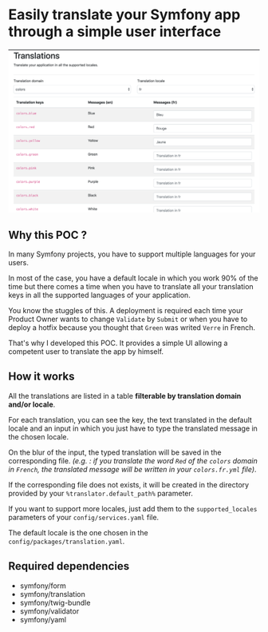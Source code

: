 # Easily translate your Symfony app through a simple user interface

![Easily translate your app through a simple user interface](https://raw.githubusercontent.com/hugosoltys/symfony-translation-interface/master/doc/translations-ui-preview.png)

## Why this POC ?
In many Symfony projects, you have to support multiple languages
for your users.

In most of the case, you have a default locale in which you work 90%
of the time but there comes a time when you have to translate all your
translation keys in all the supported languages of your application.

You know the stuggles of this. A deployment is required each time your
Product Owner wants to change `Validate` by `Submit` or when you have
to deploy a hotfix because you thought that `Green` was writed `Verre` 
in French.

That's why I developed this POC. It provides a simple UI allowing a
competent user to translate the app by himself. 

## How it works

All the translations are listed in a table __filterable by translation 
domain and/or locale__.

For each translation, you can see the key, the text translated in the
default locale and an input in which you just have to type the translated
message in the chosen locale.

On the blur of the input, the typed translation will be saved in the 
corresponding file. _(e.g. : if you translate the word `Red` of the `colors` 
domain in `French`, the translated message will be written in your `colors.fr.yml`
file)_.

If the corresponding file does not exists, it will be created in the directory
provided by your `%translator.default_path%` parameter. 

If you want to support more locales, just add them to the `supported_locales`
parameters of your `config/services.yaml` file.

The default locale is the one chosen in the `config/packages/translation.yaml`.

## Required dependencies

- symfony/form
- symfony/translation
- symfony/twig-bundle
- symfony/validator
- symfony/yaml